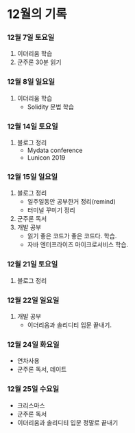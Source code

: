 # 12월의 기록

### 12월 7일 토요일 

1. 이더리움 학습
2. 군주론 30분 읽기

### 12월 8일 일요일

1. 이더리움 학습
    - Solidity 문법 학습

### 12월 14일 토요일

1. 블로그 정리
    - Mydata conference
    - Lunicon 2019

### 12월 15일 일요일

1. 블로그 정리
    - 일주일동안 공부한거 정리(remind)
    - 터미널 꾸미기 정리
2. 군주론 독서
3. 개발 공부
    - 읽기 좋은 코드가 좋은 코드다. 학습.
    - 자바 엔터프라이즈 마이크로서비스 학습.

### 12월 21일 토요일

1. 블로그 정리

### 12월 22일 일요일

1. 개발 공부
    - 이더리움과 솔리디티 입문 끝내기.

### 12월 24일 화요일

- 연차사용
- 군주론 독서, 데이트

### 12월 25일 수요일

- 크리스마스
- 군주론 독서
- 이더리움과 솔리디티 입문 정말로 끝내기
